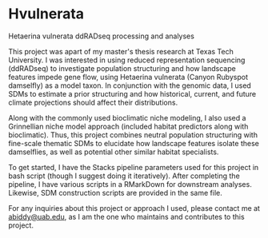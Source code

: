 # Hvulnerata
Hetaerina vulnerata ddRADseq processing and analyses

This project was apart of my master's thesis research at Texas Tech University. I was interested in using reduced representation sequencing (ddRADseq) to investigate population structuring and how landscape features impede gene flow, using Hetaerina vulnerata (Canyon Rubyspot damselfly) as a model taxon. In conjunction with the genomic data, I used SDMs to estimate a prior structuring and how historical, current, and future climate projections should affect their distributions. 

Along with the commonly used bioclimatic niche modeling, I also used a Grinnellian niche model approach (included habitat predictors along with bioclimatic). Thus, this project combines neutral population structuring with fine-scale thematic SDMs to elucidate how landscape features isolate these damselflies, as well as potential other similar habitat specialists. 

To get started, I have the Stacks pipeline parameters used for this project in bash script (though I suggest doing it iteratively). After completing the pipeline, I have various scripts in a RMarkDown for downstream analyses. Likewise, SDM construction scripts are provided in the same file. 

For any inquiries about this project or approach I used, please contact me at abiddy@uab.edu, as I am the one who maintains and contributes to this project. 
